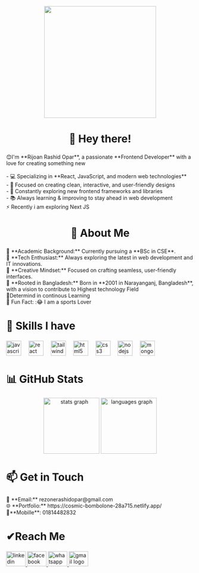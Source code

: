 <div align="center">
  <img height="300" src="https://i.ibb.co.com/C5mPXqWy/git-Hub-Png2.png"  />
</div>

###

<h1 align="center">👋 Hey there!</h1>

###

<p align="left">😊I'm **Rijoan Rashid Opar**, a passionate **Frontend Developer** with a love for creating something new<br><br>- 💻 Specializing in **React, JavaScript, and modern web technologies**<br>- 🎨 Focused on creating clean, interactive, and user-friendly designs<br>- 🚀 Constantly exploring new frontend frameworks and libraries<br>- 📚 Always learning & improving to stay ahead in web development<br>⚡  Recently i am exploring Next JS</p>

###

<h1 align="center">🚀 About Me</h1>

###

<p align="left">🔹 **Academic Background:** Currently pursuing a **BSc in CSE**.  <br>🔹 **Tech Enthusiast:** Always exploring the latest in web development and IT innovations.  <br>🔹 **Creative Mindset:** Focused on crafting seamless, user-friendly interfaces.  <br>🔹 **Rooted in Bangladesh:** Born in **2001 in Narayanganj, Bangladesh**, with a vision to contribute to Highest  technology Field<br>🔹Determind in continous Learning<br>🔹  Fun Fact: :😂 I am a sports Lover</p>

###

<h1 align="left">🏴 Skills I have</h1>

###

<div align="left">
  <img src="https://cdn.jsdelivr.net/gh/devicons/devicon/icons/javascript/javascript-original.svg" height="40" alt="javascript logo"  />
  <img width="12" />
  <img src="https://cdn.jsdelivr.net/gh/devicons/devicon/icons/react/react-original.svg" height="40" alt="react logo"  />
  <img width="12" />
  <img src="https://skillicons.dev/icons?i=tailwind" height="40" alt="tailwindcss logo"  />
  <img width="12" />
  <img src="https://skillicons.dev/icons?i=html" height="40" alt="html5 logo"  />
  <img width="12" />
  <img src="https://skillicons.dev/icons?i=css" height="40" alt="css3 logo"  />
  <img width="12" />
  <img src="https://skillicons.dev/icons?i=nodejs" height="40" alt="nodejs logo"  />
  <img width="12" />
  <img src="https://skillicons.dev/icons?i=mongodb" height="40" alt="mongodb logo"  />
</div>

###

<h1 align="left">📊 GitHub Stats</h1>

###

<div align="center">
  <img src="https://github-readme-stats.vercel.app/api?username=opar2043&hide_title=false&hide_rank=false&show_icons=true&include_all_commits=true&count_private=true&disable_animations=false&theme=dracula&locale=en&hide_border=false&order=1" height="150" alt="stats graph"  />
  <img src="https://github-readme-stats.vercel.app/api/top-langs?username=opar2043&locale=en&hide_title=false&layout=compact&card_width=320&langs_count=5&theme=dracula&hide_border=false&order=2" height="150" alt="languages graph"  />
</div>

###

<h1 align="left">📫 Get in Touch</h1>

###

<p align="left">📧 **Email:** rezonerashidopar@gmail.com<br>🌐 **Portfolio:** https://cosmic-bombolone-28a715.netlify.app/<br>📱**Mobille**:  01814482832</p>

###

<h1 align="left">✔Reach Me</h1>

###

<div align="left">
 
  <a href="https://www.linkedin.com/in/rijoan-rashid-opar/" target="_blank">
     <img src="https://raw.githubusercontent.com/maurodesouza/profile-readme-generator/master/src/assets/icons/social/linkedin/default.svg" width="52" height="40" alt="linkedin logo"  />
  </a>
  <a href="https://www.facebook.com/share/1AY9hw3GT2/" target="_blank">
    <img src="https://raw.githubusercontent.com/maurodesouza/profile-readme-generator/master/src/assets/icons/social/facebook/default.svg" width="52" height="40" alt="facebook logo"  />
  </a>
  <a href="https://wa.me/qr/7FADY5JLDLSMB1" target="_blank">
    <img src="https://raw.githubusercontent.com/maurodesouza/profile-readme-generator/master/src/assets/icons/social/whatsapp/default.svg" width="52" height="40" alt="whatsapp logo"  />
  </a>
  <a href="rexonerashidopar@gmail.com" target="_blank">
    <img src="https://raw.githubusercontent.com/maurodesouza/profile-readme-generator/master/src/assets/icons/social/gmail/default.svg" width="52" height="40" alt="gmail logo"  />
  </a>
</div>

###


